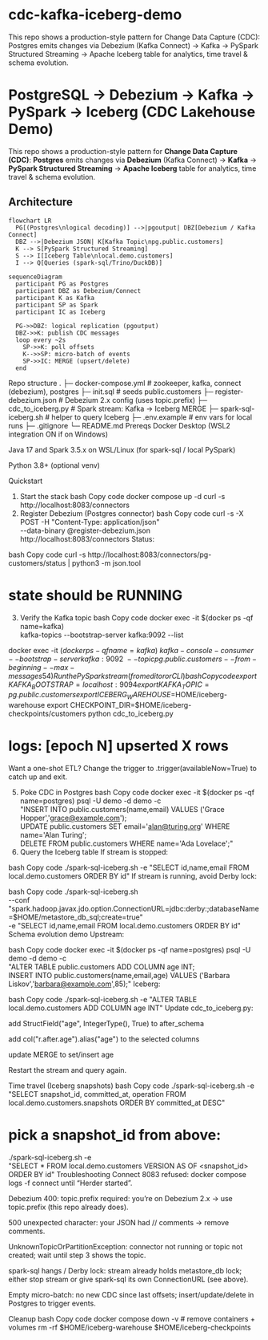 # cdc-kafka-iceberg-demo
This repo shows a production-style pattern for  Change Data Capture (CDC): Postgres  emits changes via Debezium (Kafka Connect) →  Kafka → PySpark Structured Streaming → Apache Iceberg table for analytics, time travel &amp; schema evolution.
# PostgreSQL → Debezium → Kafka → PySpark → Iceberg (CDC Lakehouse Demo)

This repo shows a production-style pattern for **Change Data Capture (CDC)**:
**Postgres** emits changes via **Debezium** (Kafka Connect) → **Kafka** →
**PySpark Structured Streaming** → **Apache Iceberg** table for analytics, time travel & schema evolution.

## Architecture

```mermaid
flowchart LR
  PG[(Postgres\nlogical decoding)] -->|pgoutput| DBZ[Debezium / Kafka Connect]
  DBZ -->|Debezium JSON| K[Kafka Topic\npg.public.customers]
  K --> S[PySpark Structured Streaming]
  S --> I[Iceberg Table\nlocal.demo.customers]
  I --> Q[Queries (spark-sql/Trino/DuckDB)]
```

```mermaid
sequenceDiagram
  participant PG as Postgres
  participant DBZ as Debezium/Connect
  participant K as Kafka
  participant SP as Spark
  participant IC as Iceberg

  PG->>DBZ: logical replication (pgoutput)
  DBZ->>K: publish CDC messages
  loop every ~2s
    SP->>K: poll offsets
    K-->>SP: micro-batch of events
    SP->>IC: MERGE (upsert/delete)
  end
```
Repo structure
.
├─ docker-compose.yml            # zookeeper, kafka, connect (debezium), postgres
├─ init.sql                      # seeds public.customers
├─ register-debezium.json        # Debezium 2.x config (uses topic.prefix)
├─ cdc_to_iceberg.py             # Spark stream: Kafka → Iceberg MERGE
├─ spark-sql-iceberg.sh          # helper to query Iceberg
├─ .env.example                  # env vars for local runs
├─ .gitignore
└─ README.md
Prereqs
Docker Desktop (WSL2 integration ON if on Windows)

Java 17 and Spark 3.5.x on WSL/Linux (for spark-sql / local PySpark)

Python 3.8+ (optional venv)

Quickstart
1) Start the stack
bash
Copy code
docker compose up -d
curl -s http://localhost:8083/connectors
2) Register Debezium (Postgres connector)
bash
Copy code
curl -s -X POST -H "Content-Type: application/json" \
  --data-binary @register-debezium.json \
  http://localhost:8083/connectors
Status:

bash
Copy code
curl -s http://localhost:8083/connectors/pg-customers/status | python3 -m json.tool
# state should be RUNNING
3) Verify the Kafka topic
bash
Copy code
docker exec -it $(docker ps -qf name=kafka) \
  kafka-topics --bootstrap-server kafka:9092 --list

docker exec -it $(docker ps -qf name=kafka) \
  kafka-console-consumer --bootstrap-server kafka:9092 \
  --topic pg.public.customers --from-beginning --max-messages 5
4) Run the PySpark stream (from editor or CLI)
bash
Copy code
export KAFKA_BOOTSTRAP=localhost:9094
export KAFKA_TOPIC=pg.public.customers
export ICEBERG_WAREHOUSE=$HOME/iceberg-warehouse
export CHECKPOINT_DIR=$HOME/iceberg-checkpoints/customers
python cdc_to_iceberg.py
# logs: [epoch N] upserted X rows
Want a one-shot ETL? Change the trigger to .trigger(availableNow=True) to catch up and exit.

5) Poke CDC in Postgres
bash
Copy code
docker exec -it $(docker ps -qf name=postgres) psql -U demo -d demo -c \
"INSERT INTO public.customers(name,email) VALUES ('Grace Hopper','grace@example.com'); \
 UPDATE public.customers SET email='alan@turing.org' WHERE name='Alan Turing'; \
 DELETE FROM public.customers WHERE name='Ada Lovelace';"
6) Query the Iceberg table
If stream is stopped:

bash
Copy code
./spark-sql-iceberg.sh -e "SELECT id,name,email FROM local.demo.customers ORDER BY id"
If stream is running, avoid Derby lock:

bash
Copy code
./spark-sql-iceberg.sh \
  --conf "spark.hadoop.javax.jdo.option.ConnectionURL=jdbc:derby:;databaseName=$HOME/metastore_db_sql;create=true" \
  -e "SELECT id,name,email FROM local.demo.customers ORDER BY id"
Schema evolution demo
Upstream:

bash
Copy code
docker exec -it $(docker ps -qf name=postgres) psql -U demo -d demo -c \
"ALTER TABLE public.customers ADD COLUMN age INT; \
 INSERT INTO public.customers(name,email,age) VALUES ('Barbara Liskov','barbara@example.com',85);"
Iceberg:

bash
Copy code
./spark-sql-iceberg.sh -e "ALTER TABLE local.demo.customers ADD COLUMN age INT"
Update cdc_to_iceberg.py:

add StructField("age", IntegerType(), True) to after_schema

add col("r.after.age").alias("age") to the selected columns

update MERGE to set/insert age

Restart the stream and query again.

Time travel (Iceberg snapshots)
bash
Copy code
./spark-sql-iceberg.sh -e \
"SELECT snapshot_id, committed_at, operation FROM local.demo.customers.snapshots ORDER BY committed_at DESC"

# pick a snapshot_id from above:
./spark-sql-iceberg.sh -e \
"SELECT * FROM local.demo.customers VERSION AS OF <snapshot_id> ORDER BY id"
Troubleshooting
Connect 8083 refused: docker compose logs -f connect until “Herder started”.

Debezium 400: topic.prefix required: you’re on Debezium 2.x → use topic.prefix (this repo already does).

500 unexpected character: your JSON had // comments → remove comments.

UnknownTopicOrPartitionException: connector not running or topic not created; wait until step 3 shows the topic.

spark-sql hangs / Derby lock: stream already holds metastore_db lock; either stop stream or give spark-sql its own ConnectionURL (see above).

Empty micro-batch: no new CDC since last offsets; insert/update/delete in Postgres to trigger events.

Cleanup
bash
Copy code
docker compose down -v    # remove containers + volumes
rm -rf $HOME/iceberg-warehouse $HOME/iceberg-checkpoints
